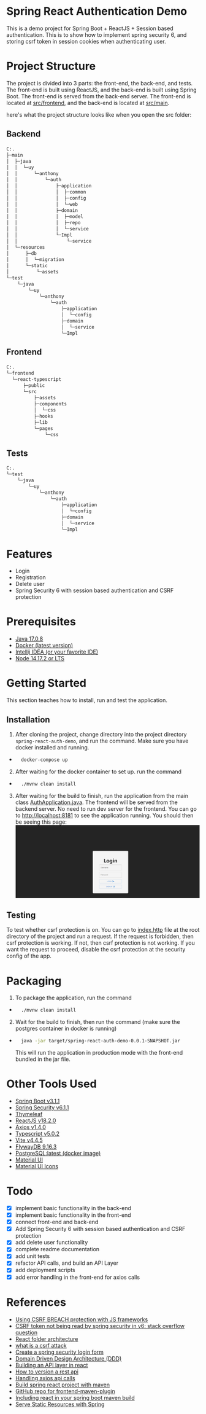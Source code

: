 # Spring React Authentication Demo
This is a demo project for Spring Boot + ReactJS + Session based authentication. This is to show how to implement spring security 6, and storing csrf token in session cookies when authenticating user.

# Project Structure

The project is divided into 3 parts: the front-end, the back-end, and tests. The front-end is built using ReactJS, and the back-end is built using Spring Boot. The front-end is served from the back-end server. The front-end is located at [src/frontend](src/frontend/react-typescript), and the back-end is located at [src/main](src/main).

here's what the project structure looks like when you open the src folder:
## Backend
```
C:.
├─main
│  ├─java
│  │  └─uy
│  │      └─anthony
│  │          └─auth
│  │              ├─application
│  │              │  ├─common
│  │              │  ├─config
│  │              │  └─web
│  │              ├─domain
│  │              │  ├─model
│  │              │  ├─repo
│  │              │  └─service
│  │              └─Impl
│  │                  └─service
│  └─resources
│      ├─db
│      │  └─migration
│      └─static
│          └─assets
└─test
    └─java
        └─uy
            └─anthony
                └─auth
                    ├─application
                    │  └─config
                    ├─domain
                    │  └─service
                    └─Impl

```

## Frontend
```
C:.
└─frontend
  └─react-typescript
      ├─public
      └─src
          ├─assets
          ├─components
          │  └─css
          ├─hooks
          ├─lib
          └─pages
              └─css
```

## Tests
```
C:.
└─test
    └─java
        └─uy
            └─anthony
                └─auth
                    ├─application
                    │  └─config
                    ├─domain
                    │  └─service
                    └─Impl
```

# Features
* Login
* Registration
* Delete user
* Spring Security 6 with session based authentication and CSRF protection

# Prerequisites
* [Java 17.0.8](https://www.oracle.com/java/technologies/javase/jdk17-archive-downloads.html)
* [Docker (latest version)](https://www.docker.com)
* [Intellij IDEA (or your favorite IDE)](https://www.jetbrains.com/toolbox-app/)
* [Node 14.17.2 or LTS](https://nodejs.org/en)

# Getting Started

This section teaches how to install, run and test the application.

## Installation

1. After cloning the project, change directory into the project directory `spring-react-auth-demo`, and run the command. Make sure you have docker installed and running.
* ```sh
    docker-compose up
    ```
2. After waiting for the docker container to set up. run the command
* ```bash
    ./mvnw clean install
    ```
3. After waiting for the build to finish, run the application from the main class [AuthApplication.java](src/main/java/uy/anthony/auth/AuthApplication.java). The frontend will be served from the backend server. No need to run dev server for the frontend. You can go to [http://localhost:8181](http://localhost:8181) to see the application running.
   You should then be seeing this page:
    ![login page](img/login-page.png)

## Testing

To test whether csrf protection is on. You can go to [index.http](./index.http) file at the root directory of the project and run a request. If the request is forbidden, then csrf protection is working. If not, then csrf protection is not working. If you want the request to proceed, disable the csrf protection at the security config of the app.

# Packaging
1. To package the application, run the command
* ```sh
    ./mvnw clean install
    ```
2. Wait for the build to finish, then run the command (make sure the postgres container in docker is running)
* ```sh
    java -jar target/spring-react-auth-demo-0.0.1-SNAPSHOT.jar
    ```
    This will run the application in production mode with the front-end bundled in the jar file.

# Other Tools Used

* [Spring Boot v3.1.1](https://spring.io/projects/spring-boot)
* [Spring Security v6.1.1](https://spring.io/projects/spring-security)
* [Thymeleaf](https://www.thymeleaf.org)
* [ReactJS v18.2.0](https://reactjs.org/)
* [Axios v1.4.0](https://axios-http.com/docs/intro)
* [Typescript v5.0.2](https://www.typescriptlang.org)
* [Vite v4.4.5](https://vitejs.dev)
* [FlywayDB 9.16.3](https://flywaydb.org)
* [PostgreSQL:latest (docker image)](https://www.postgresql.org)
* [Material UI](https://mui.com)
* [Material UI Icons](https://mui.com)

# Todo
- [x] implement basic functionality in the back-end
- [x] implement basic functionality in the front-end
- [x] connect front-end and back-end
- [x] Add Spring Security 6 with session based authentication and CSRF protection
- [x] add delete user functionality
- [x] complete readme documentation
- [x] add unit tests
- [x] refactor API calls, and build an API Layer
- [x] add deployment scripts
- [x] add error handling in the front-end for axios calls
# References

* [Using CSRF BREACH protection with JS frameworks](https://docs.spring.io/spring-security/reference/5.8/migration/servlet/exploits.html#_i_am_using_angularjs_or_another_javascript_framework)
* [CSRF token not being read by spring security in v6: stack overflow question](https://stackoverflow.com/questions/74447118/csrf-protection-not-working-with-spring-security-6)
* [React folder architecture](https://blog.webdevsimplified.com/2022-07/react-folder-structure/)
* [what is a csrf attack](https://www.imperva.com/learn/application-security/csrf-cross-site-request-forgery/)
* [Create a spring security login form](https://www.baeldung.com/spring-security-login)
* [Domain Driven Design Architecture (DDD)](https://www.geeksforgeeks.org/domain-driven-design-ddd/)
* [Building an API layer in react](https://semaphoreci.com/blog/api-layer-react)
* [How to version a rest api](https://www.freecodecamp.org/news/how-to-version-a-rest-api/)
* [Handling axios api calls](https://blog.bitsrc.io/api-call-in-react-using-axios-handling-complicated-scenarios-befff1655abc)
* [Build spring react project with maven](https://developer.okta.com/blog/2022/06/17/simple-crud-react-and-spring-boot)
* [GitHub repo for frontend-maven-plugin](https://github.com/eirslett/frontend-maven-plugin)
* [Including react in your spring boot maven build](https://medium.com/@itzgeoff/including-react-in-your-spring-boot-maven-build-ae3b8f8826e)
* [Serve Static Resources with Spring](https://www.baeldung.com/spring-mvc-static-resources#:~:text=Spring%20Boot%20comes%20with%20a,that%20are%20on%20the%20classpath.)